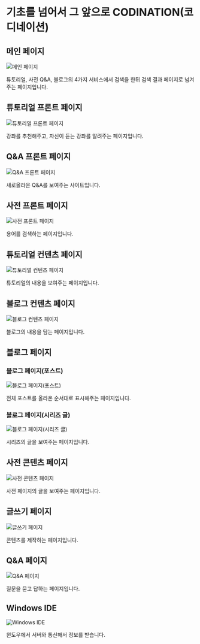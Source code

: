# 기초를 넘어서 그 앞으로 CODINATION(코디네이션)

## 메인 페이지

![메인 페이지](iamges/1.png)

튜토리얼, 사전 Q&A, 블로그의 4가지 서비스에서 검색을 한뒤 검색 결과 페이지로 넘겨주는 페이지입니다.

## 튜토리얼 프론트 페이지

![튜토리얼 프론트 페이지](images/2.png)

강좌를 추천해주고, 자신이 듣는 강좌를 알려주는 페이지입니다.

## Q&A 프론트 페이지

![Q&A 프론트 페이지](images/3.png)

새로올라온 Q&A를 보여주는 사이트입니다.

## 사전 프론트 페이지

![사전 프론트 페이지](images/4.png)

용어를 검색하는 페이지입니다.

## 튜토리얼 컨텐츠 페이지

![튜토리얼 컨텐츠 페이지](images/5.png)

튜토리얼의 내용을 보여주는 페이지입니다.

## 블로그 컨텐츠 페이지

![블로그 컨텐츠 페이지](images/6.png)

블로그의 내용을 담는 페이지입니다.

## 블로그 페이지

### 블로그 페이지(포스트)

![블로그 페이지(포스트)](images/7.png)

전체 포스트를 올라온 순서대로 표시해주는 페이지입니다.

### 블로그 페이지(시리즈 글)

![블로그 페이지(시리즈 글)](images/8.png)

시리즈의 글을 보여주는 페이지입니다.

## 사전 콘텐츠 페이지

![사전 콘텐츠 페이지](images/9.png)

사전 페이지의 글을 보여주는 페이지입니다.

## 글쓰기 페이지

![글쓰기 페이지](images/10.png)

콘텐츠를 제작하는 페이지입니다.

## Q&A 페이지

![Q&A 페이지](images/11.png)

질문을 묻고 답하는 페이지입니다.

## Windows IDE

![Windows IDE](images/12.png)

윈도우에서 서버와 통신해서 정보를 받습니다.

